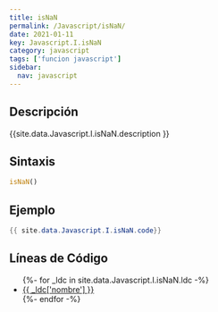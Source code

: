```yaml
---
title: isNaN
permalink: /Javascript/isNaN/
date: 2021-01-11
key: Javascript.I.isNaN
category: javascript
tags: ['funcion javascript']
sidebar: 
  nav: javascript
---
```


## Descripción
{{site.data.Javascript.I.isNaN.description }}

## Sintaxis
~~~javascript
isNaN()
~~~

## Ejemplo
~~~java
{{ site.data.Javascript.I.isNaN.code}}
~~~

## Líneas de Código
<ul>
{%- for _ldc in site.data.Javascript.I.isNaN.ldc -%}
   <li>
       <a href="{{_ldc['url'] }}">{{ _ldc['nombre'] }}</a>
   </li>
{%- endfor -%}
</ul>
